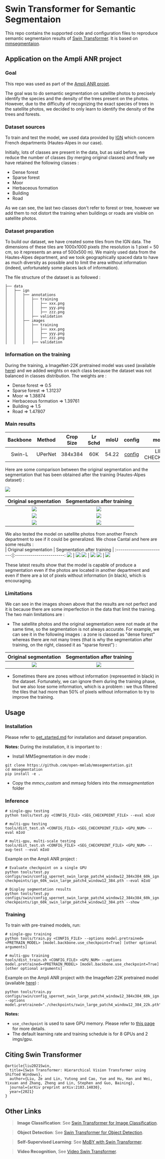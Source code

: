 # Swin Transformer for Semantic Segmentaion

This repo contains the supported code and configuration files to reproduce semantic segmentaion results of [Swin Transformer](https://arxiv.org/pdf/2103.14030.pdf). It is based on [mmsegmentaion](https://github.com/open-mmlab/mmsegmentation/tree/v0.11.0).

## Application on the Ampli ANR project

### Goal
This repo was used as part of the [Ampli ANR projet](https://projet.liris.cnrs.fr/ampli/).  

The goal was to do semantic segmentation on satellite photos to precisely identify the species and the density of the trees present on the photos. However, due to the difficulty of recognizing the exact species of trees in the satellite photos, we decided to only learn to identify the density of the trees and forests.  

### Dataset sources
To train and test the model, we used data provided by [IGN](https://geoservices.ign.fr/) which concern French departments (Hautes-Alpes in our case).  

Initially, lots of classes are present in the data, but as said before, we reduce the number of classes (by merging original classes) and finally we have retained the following classes :  
* Dense forest
* Sparse forest
* Moor
* Herbaceous formation
* Building
* Road

As we can see, the last two classes don't refer to forest or tree, however we add them to not distort the training when buildings or roads are visible on satellite photos.

### Dataset preparation
To build our dataset, we have created some tiles from the IGN data. The dimensions of these tiles are 1000x1000 pixels (the resolution is 1 pixel = 50 cm, so it represents an area of 500x500 m). We mainly used data from the Hautes-Alpes department, and we took geographically spaced data to have as much diversity as possible and to limit the area without information (indeed, unfortunately some places lack of information).

The file structure of the dataset is as followed :
```none
├── data
│   ├── ign
│   │   ├── annotations
│   │   │   ├── training
│   │   │   │   ├── xxx.png
│   │   │   │   ├── yyy.png
│   │   │   │   ├── zzz.png
│   │   │   ├── validation
│   │   ├── images
│   │   │   ├── training
│   │   │   │   ├── xxx.png
│   │   │   │   ├── yyy.png
│   │   │   │   ├── zzz.png
│   │   │   ├── validation

```

### Information on the training
During the training, a ImageNet-22K pretrained model was used (available [here](https://github.com/SwinTransformer/storage/releases/download/v1.0.0/swin_large_patch4_window12_384_22k.pth)) and we added weights on each class because the dataset was not balanced in classes distribution. The weights are :  
* Dense forest => 0.5
* Sparse forest => 1.31237
* Moor => 1.38874
* Herbaceous formation => 1.39761
* Building => 1.5
* Road => 1.47807

### Main results
| Backbone | Method | Crop Size | Lr Schd | mIoU | config | model |
| :---: | :---: | :---: | :---: | :---: | :---: | :---: |
| Swin-L | UPerNet | 384x384 | 60K | 54.22 | [config](configs/swin/config_upernet_swin_large_window12_384x384_60k_ign.py) | LIEN CHECKPOINT |

Here are some comparison between the original segmentation and the segmentation that has been obtained after the training (Hautes-Alpes dataset) :  

![](resources/caption.png)

| Original segmentation             |  Segmentation after training |
:-------------------------:|:-------------------------:
![](resources/Hautes-Alpes/original_c3_0935_6390.png)  |  ![](resources/Hautes-Alpes/c3_0935_6390.png)
![](resources/Hautes-Alpes/original_c15_0955_6380.png)  |  ![](resources/Hautes-Alpes/c15_0955_6380.png)
![](resources/Hautes-Alpes/original_c19_0935_6390.png)  |  ![](resources/Hautes-Alpes/c19_0935_6390.png)

We also tested the model on satellite photos from another French department to see if it could be generalized. We chose Cantal and here are some results :  
| Original segmentation             |  Segmentation after training |
:-------------------------:|:-------------------------:
![](resources/Cantal/original_c7_0665_6475.png)  |  ![](resources/Cantal/c7_0665_6475.png)
![](resources/Cantal/original_c75_0665_6475.png)  |  ![](resources/Cantal/c75_0665_6475.png)
![](resources/Cantal/original_c87_0665_6475.png)  |  ![](resources/Cantal/c87_0665_6475.png)

These latest results show that the model is capable of produce a segmentation even if the photos are located in another department and even if there are a lot of pixels without information (in black), which is encouraging.

### Limitations
We can see in the images shown above that the results are not perfect and it is because there are some imperfection in the data that limit the training. The two main limitations are :  
* The satellite photos and the original segmentation were not made at the same time, so the segmentation is not always accurate. For example, we can see it in the following images : a zone is classed as "dense forest" whereas there are not many trees (that is why the segmentation after training, on the right, classed it as "sparse forest") :  

| Original segmentation             |  Segmentation after training |
:-------------------------:|:-------------------------:
![](resources/Hautes-Alpes/original_c11_0915_6395.png)  |  ![](resources/Hautes-Alpes/c11_0915_6395.png)

* Sometimes there are zones without information (represented in black) in the dataset. Fortunately, we can ignore them during the training phase, but we also lose some information, which is a problem : we thus filtered the tiles that had more than 50% of pixels without information to try to improve the training.


## Usage

### Installation

Please refer to [get_started.md](https://github.com/open-mmlab/mmsegmentation/blob/master/docs/get_started.md#installation) for installation and dataset preparation.

**Notes:** 
During the installation, it is important to :   
* Install MMSegmentation in dev mode :
```
git clone https://github.com/open-mmlab/mmsegmentation.git
cd mmsegmentation
pip install -e .
```
* Copy the *mmcv_custom* and *mmseg* folders into the *mmsegmentation* folder

### Inference

```
# single-gpu testing
python tools/test.py <CONFIG_FILE> <SEG_CHECKPOINT_FILE> --eval mIoU

# multi-gpu testing
tools/dist_test.sh <CONFIG_FILE> <SEG_CHECKPOINT_FILE> <GPU_NUM> --eval mIoU

# multi-gpu, multi-scale testing
tools/dist_test.sh <CONFIG_FILE> <SEG_CHECKPOINT_FILE> <GPU_NUM> --aug-test --eval mIoU
```

Example on the Ampli ANR project :  
```
# Evaluate checkpoint on a single GPU
python tools/test.py configs/swin/config_upernet_swin_large_patch4_window12_384x384_60k_ign.py checkpoints/ign_60k_swin_large_patch4_window12_384.pth --eval mIoU

# Display segmentation results
python tools/test.py configs/swin/config_upernet_swin_large_patch4_window12_384x384_60k_ign.py checkpoints/ign_60k_swin_large_patch4_window12_384.pth --show
```

### Training

To train with pre-trained models, run:
```
# single-gpu training
python tools/train.py <CONFIG_FILE> --options model.pretrained=<PRETRAIN_MODEL> [model.backbone.use_checkpoint=True] [other optional arguments]

# multi-gpu training
tools/dist_train.sh <CONFIG_FILE> <GPU_NUM> --options model.pretrained=<PRETRAIN_MODEL> [model.backbone.use_checkpoint=True] [other optional arguments] 
```

Example on the Ampli ANR project with the ImageNet-22K pretrained model (available [here](https://github.com/SwinTransformer/storage/releases/download/v1.0.0/swin_large_patch4_window12_384_22k.pth)) :  
```
python tools/train.py configs/swin/config_upernet_swin_large_patch4_window12_384x384_60k_ign.py --options model.pretrained="./checkpoints/swin_large_patch4_window12_384_22k.pth"
```

**Notes:** 
- `use_checkpoint` is used to save GPU memory. Please refer to [this page](https://pytorch.org/docs/stable/checkpoint.html) for more details.
- The default learning rate and training schedule is for 8 GPUs and 2 imgs/gpu.


## Citing Swin Transformer
```
@article{liu2021Swin,
  title={Swin Transformer: Hierarchical Vision Transformer using Shifted Windows},
  author={Liu, Ze and Lin, Yutong and Cao, Yue and Hu, Han and Wei, Yixuan and Zhang, Zheng and Lin, Stephen and Guo, Baining},
  journal={arXiv preprint arXiv:2103.14030},
  year={2021}
}
```

## Other Links

> **Image Classification**: See [Swin Transformer for Image Classification](https://github.com/microsoft/Swin-Transformer).

> **Object Detection**: See [Swin Transformer for Object Detection](https://github.com/SwinTransformer/Swin-Transformer-Object-Detection).

> **Self-Supervised Learning**: See [MoBY with Swin Transformer](https://github.com/SwinTransformer/Transformer-SSL).

> **Video Recognition**, See [Video Swin Transformer](https://github.com/SwinTransformer/Video-Swin-Transformer).
